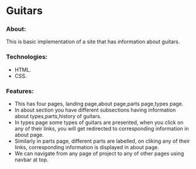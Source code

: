 # Guitars

### About:
This is basic implementation of a site that has information about guitars.

### Technologies:
* HTML.
* CSS.

### Features:
* This has four pages, landing page,about page,parts page,types page.
* In about section you have different subsections having information about 
types,parts,history of guitars.
* In types page some types of guitars are presented, when you click on any of 
their links, you will get redirected to corresponding information in about page.
* Similarly in parts page, different parts are labelled, on cliking any of their 
links, corresponding information is displayed in about page.
* We can navigate from any page of project to any of other pages using navbar at top.

